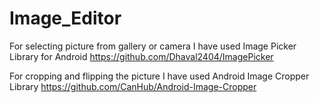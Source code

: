 # Image_Editor
For selecting picture from gallery or camera I have used Image Picker Library for Android
https://github.com/Dhaval2404/ImagePicker

For cropping and flipping the picture I have used Android Image Cropper Library
https://github.com/CanHub/Android-Image-Cropper
